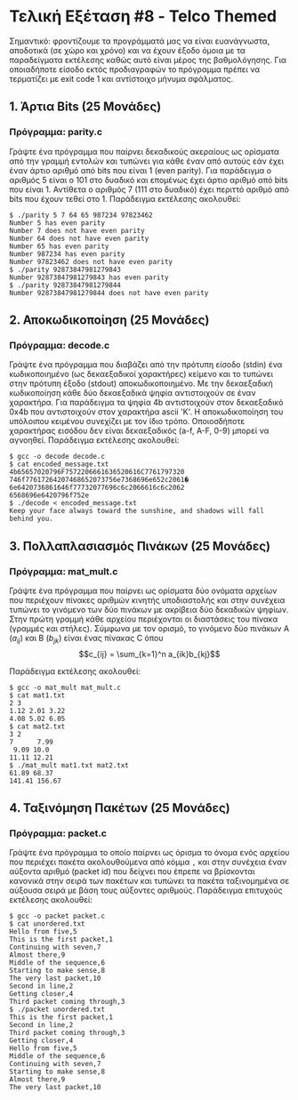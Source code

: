 # Τελική Εξέταση #8 - Telco Themed

Σημαντικό: φροντίζουμε τα προγράμματά μας να είναι ευανάγνωστα, αποδοτικά (σε χώρο και χρόνο) και να έχουν έξοδο όμοια με τα παραδείγματα εκτέλεσης καθώς αυτό είναι μέρος της βαθμολόγησης. Για οποιαδήποτε είσοδο εκτός προδιαγραφών το πρόγραμμα πρέπει να τερματίζει με exit code 1 και αντίστοιχο μήνυμα σφάλματος.

## 1. Άρτια Bits (25 Μονάδες)

### Πρόγραμμα: parity.c

Γράψτε ένα πρόγραμμα που παίρνει δεκαδικούς ακεραίους ως ορίσματα από την γραμμή εντολών και τυπώνει για κάθε έναν από αυτούς εάν έχει έναν άρτιο αριθμό από bits που είναι 1 (even parity). Για παράδειγμα ο αριθμός 5 είναι ο 101 στο δυαδικό και επομένως έχει άρτιο αριθμό από bits που είναι 1. Αντίθετα ο αριθμός 7 (111 στο δυαδικό) έχει περιττό αριθμό από bits που έχουν τεθεί στο 1. Παράδειγμα εκτέλεσης ακολουθεί:

```
$ ./parity 5 7 64 65 987234 97823462
Number 5 has even parity
Number 7 does not have even parity
Number 64 does not have even parity
Number 65 has even parity
Number 987234 has even parity
Number 97823462 does not have even parity
$ ./parity 92873847981279843
Number 92873847981279843 has even parity
$ ./parity 92873847981279844
Number 92873847981279844 does not have even parity
```

## 2. Αποκωδικοποίηση (25 Μονάδες)

### Πρόγραμμα: decode.c

Γράψτε ένα πρόγραμμα που διαβάζει από την πρότυπη είσοδο (stdin) ένα κωδικοποιημένο (ως δεκαεξαδικοί χαρακτήρες) κείμενο και το τυπώνει στην πρότυπη έξοδο (stdout) αποκωδικοποιημένο. Με την δεκαεξαδική κωδικοποίηση κάθε δύο δεκαεξαδικά ψηφία αντιστοιχούν σε έναν χαρακτήρα. Για παράδειγμα τα ψηφία 4b αντιστοιχούν στον δεκαεξαδικό 0x4b που αντιστοιχούν στον χαρακτήρα ascii 'K'. Η αποκωδικοποίηση του υπόλοιπου κειμένου συνεχίζει με τον ίδιο τρόπο. Οποιοσδήποτε χαρακτήρας εισόδου δεν είναι δεκαεξαδικός (a-f, A-F, 0-9) μπορεί να αγνοηθεί. Παράδειγμα εκτέλεσης ακολουθεί:

```
$ gcc -o decode decode.c
$ cat encoded_message.txt
4b65657020796F7572206661636520616C7761797320
746f77617264207468652073756e7368696e652c2061�
6e6420736861646f77732077696c6c2066616c6c2062
6568696e6420796f752e
$ ./decode < encoded_message.txt
Keep your face always toward the sunshine, and shadows will fall behind you.
```

## 3. Πολλαπλασιασμός Πινάκων (25 Μονάδες)

### Πρόγραμμα: mat_mult.c

Γράψτε ένα πρόγραμμα που παίρνει ως ορίσματα δύο ονόματα αρχείων που περιέχουν πίνακες αριθμών κινητής υποδιαστολής και στην συνέχεια τυπώνει το γινόμενο των δύο πινάκων με ακρίβεια δύο δεκαδικών ψηφίων. Στην πρώτη γραμμή κάθε αρχείου περιέχονται οι διαστάσεις του πίνακα (γραμμές και στήλες). Σύμφωνα με τον ορισμό, το γινόμενο δύο πινάκων A ($a_{ij}$) και B ($b_{jk}$) είναι ένας πίνακας C όπου $$c_{ij} = \sum_{k=1}^n a_{ik}b_{kj}$$

Παράδειγμα εκτέλεσης ακολουθεί:

```
$ gcc -o mat_mult mat_mult.c
$ cat mat1.txt
2 3
1.12 2.01 3.22
4.08 5.02 6.05
$ cat mat2.txt
3 2
7      7.99
 9.09 10.0
11.11 12.21
$ ./mat_mult mat1.txt mat2.txt
61.89 68.37
141.41 156.67
```

## 4. Ταξινόμηση Πακέτων (25 Μονάδες)

### Πρόγραμμα: packet.c

Γράψτε ένα πρόγραμμα το οποίο παίρνει ως όρισμα το όνομα ενός αρχείου που περιέχει πακέτα ακολουθούμενα από κόμμα `,` και στην συνέχεια έναν αύξοντα αριθμό (packet id) που δείχνει που έπρεπε να βρίσκονται κανονικά στην σειρά των πακέτων και τυπώνει τα πακέτα ταξινομημένα σε αύξουσα σειρά με βάση τους αύξοντες αριθμούς. Παράδειγμα επιτυχούς εκτέλεσης ακολουθεί:

```
$ gcc -o packet packet.c
$ cat unordered.txt
Hello from five,5
This is the first packet,1
Continuing with seven,7
Almost there,9
Middle of the sequence,6
Starting to make sense,8
The very last packet,10
Second in line,2
Getting closer,4
Third packet coming through,3
$ ./packet unordered.txt
This is the first packet,1
Second in line,2
Third packet coming through,3
Getting closer,4
Hello from five,5
Middle of the sequence,6
Continuing with seven,7
Starting to make sense,8
Almost there,9
The very last packet,10
```


